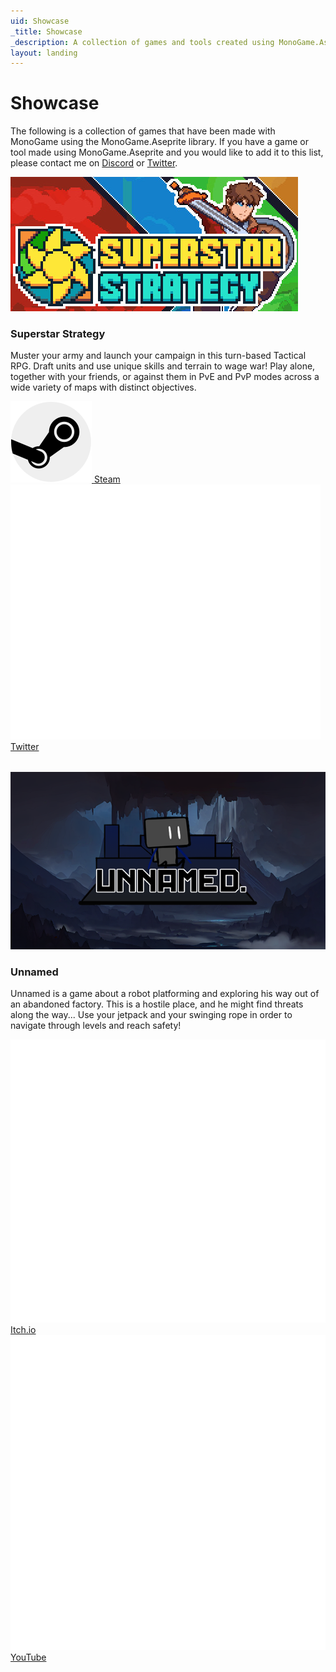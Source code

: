 ```yaml
---
uid: Showcase
_title: Showcase
_description: A collection of games and tools created using MonoGame.Aseprite
layout: landing
---
```


<h1 class="w-100 py-4 text-center">Showcase</h1>
<p class="lead">
The following is a collection of games that have been made with MonoGame using the MonoGame.Aseprite library.  If you have a game or tool made using MonoGame.Aseprite and you would like to add it to this list, please contact me on <a href="https://discordapp.com/users/57912695378149376">Discord</a> or <a href="https://twitter.com/aristurtledev">Twitter</a>.
</p>

<div class="row">
    <div class="col-12 col-md-4 d-flex  align-items-stretch">
        <div class="card" style="width: 100%; margin-bottom: 2rem;">
            <img src="/images/showcase/superstar-strategy.jpg" class="card-img-top">
            <div class="card-body d-flex flex-column">
                <h3 class="card-title">Superstar Strategy</h3>
                <p class="card-text">
                    Muster your army and launch your campaign in this turn-based Tactical RPG. Draft units and use unique skills and terrain to wage war! Play alone, together with your friends, or against them in PvE and PvP modes across a wide variety of maps with distinct objectives.
                </p>
                <div class="row">
                    <div class="col-12">
                        <a class="platform-button button-steam" href="https://store.steampowered.com/app/1756730/Superstar_Strategy/">
                            <img src="/images/platforms/steam.svg" class="platform-image" />
                            <span class="platform-label">Steam</span>
                        </a>
                    </div>                
                    <div class="col-12">
                        <a class="platform-button button-twitter" href="https://twitter.com/TalberonGames">
                            <img src="/images/platforms/twitter.svg" class="platform-image" />
                            <span class="platform-label">Twitter</span>
                        </a>
                    </div>
                </div>                
            </div>
        </div>
    </div>
    <div class="col-12 col-md-4 d-flex  align-items-stretch">
        <div class="card" style="width: 100%; margin-bottom: 2rem;">
            <img src="/images/showcase/unnamed.png" class="card-img-top">
            <div class="card-body d-flex flex-column">
                <h3 class="card-title">Unnamed</h3>
                <p class="card-text">
                    Unnamed is a game about a robot platforming and exploring his way out of an abandoned factory. This is a hostile place, and he might find threats along the way... Use your jetpack and your swinging rope in order to navigate through levels and reach safety!
                </p>
                <div class="row">
                    <div class="col-12">
                        <a class="platform-button button-itch" href="https://fypur.itch.io/unnamed">
                            <img src="/images/platforms/itchio.svg" class="platform-image" />
                            <span class="platform-label">Itch.io</span>
                        </a>
                    </div>                
                    <div class="col-12">
                        <a class="platform-button button-youtube" href="https://youtube.com/c/fypur">
                            <img src="/images/platforms/youtube.svg" class="platform-image" />
                            <span class="platform-label">YouTube</span>
                        </a>
                    </div>
                </div>
            </div>
        </div>
    </div>
</div>